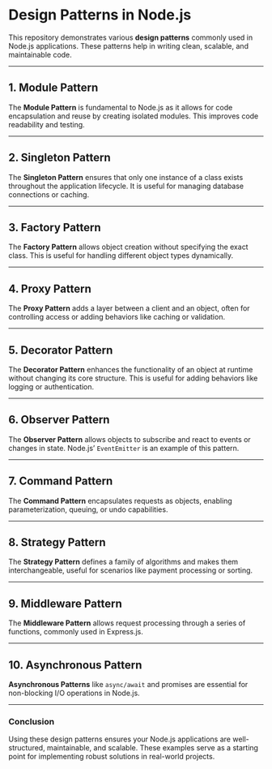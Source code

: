 # Design Patterns in Node.js

This repository demonstrates various **design patterns** commonly used in Node.js applications. These patterns help in writing clean, scalable, and maintainable code.

---

## 1. Module Pattern

The **Module Pattern** is fundamental to Node.js as it allows for code encapsulation and reuse by creating isolated modules. This improves code readability and testing.

---

## 2. Singleton Pattern

The **Singleton Pattern** ensures that only one instance of a class exists throughout the application lifecycle. It is useful for managing database connections or caching.

---

## 3. Factory Pattern

The **Factory Pattern** allows object creation without specifying the exact class. This is useful for handling different object types dynamically.

---

## 4. Proxy Pattern

The **Proxy Pattern** adds a layer between a client and an object, often for controlling access or adding behaviors like caching or validation.

---

## 5. Decorator Pattern

The **Decorator Pattern** enhances the functionality of an object at runtime without changing its core structure. This is useful for adding behaviors like logging or authentication.

---

## 6. Observer Pattern

The **Observer Pattern** allows objects to subscribe and react to events or changes in state. Node.js’ `EventEmitter` is an example of this pattern.

---

## 7. Command Pattern

The **Command Pattern** encapsulates requests as objects, enabling parameterization, queuing, or undo capabilities.

---

## 8. Strategy Pattern

The **Strategy Pattern** defines a family of algorithms and makes them interchangeable, useful for scenarios like payment processing or sorting.

---

## 9. Middleware Pattern

The **Middleware Pattern** allows request processing through a series of functions, commonly used in Express.js.

---

## 10. Asynchronous Pattern

**Asynchronous Patterns** like `async/await` and promises are essential for non-blocking I/O operations in Node.js.

---

### Conclusion
Using these design patterns ensures your Node.js applications are well-structured, maintainable, and scalable. These examples serve as a starting point for implementing robust solutions in real-world projects.
